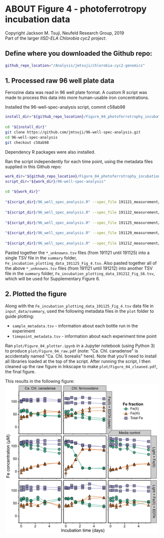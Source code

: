 # ABOUT Figure 4 - photoferrotropy incubation data
Copyright Jackson M. Tsuji, Neufeld Research Group, 2019  
Part of the larger *IISD-ELA Chlorobia cyc2 project*.

## Define where you downloaded the Github repo:
```bash
github_repo_location="/Analysis/jmtsuji/chlorobia-cyc2-genomics"
```

## 1. Processed raw 96 well plate data
Ferrozine data was read in 96 well plate format. A custom R script was made to process this data into more human-usable iron concentrations.

Installed the 96-well-spec-analysis script, commit c58ab98
```bash
install_dir="${github_repo_location}/Figure_04_photoferrotrophy_incubation/input_data"

cd "${install_dir}"
git clone https://github.com/jmtsuji/96-well-spec-analysis.git
cd 96-well-spec-analysis
git checkout c58ab98
```
Dependency R packages were also installed.

Ran the script independently for each time point, using the metadata files supplied in this Github repo:
```bash
work_dir="${github_repo_location}/Figure_04_photoferrotrophy_incubation/input_data"
script_dir="${work_dir}/96-well-spec-analysis"

cd "${work_dir}"

"${script_dir}/96_well_spec_analysis.R" --spec_file 191121_measurement/191121_Chl1_photoferrotrophy_tU_t0_t1_t2_FeTot.txt --metadata_file 191121_measurement/191121_Chl1_photoferrotrophy_tU_t0_t1_t2_FeTot_metadata_vs3.tsv --run_name 191121_measurement/191121_analyzed/191121_FeZ

"${script_dir}/96_well_spec_analysis.R" --spec_file 191122_measurement/191122_Chl1_photoferrotrophy_t3_t4_final.txt --metadata_file 191122_measurement/191122_Chl1_photoferrotrophy_t3_t4_final_metadata_vs2.tsv --run_name 191122_measurement/analyzed/191122_FeZ 2>&1 | tee 191122_measurement/analyzed/191122_FeZ.log

"${script_dir}/96_well_spec_analysis.R" --spec_file 191125_measurement/191125_Chl1_photoferrotrophy_t5_t6_final.txt --metadata_file 191125_measurement/191125_Chl1_photoferrotrophy_t5_t6_final_metadata_vs2.tsv --run_name 191125_measurement/analyzed/191125_FeZ 2>&1 | tee 191125_measurement/analyzed/191125_FeZ.log

"${script_dir}/96_well_spec_analysis.R" --spec_file 191129_measurement/191129_Chl1_photoferrotrophy_t7_final.txt --metadata_file 191129_measurement/191129_Chl1_photoferrotrophy_t7_final_metadata_vs2.tsv --run_name 191129_measurement/analyzed/191129_FeZ 2>&1 | tee 191129_measurement/analyzed/191129_FeZ.log

"${script_dir}/96_well_spec_analysis.R" --spec_file 191212_measurement/191212_Chl1_photoferrotrophy_t8_t9_final.txt --metadata_file 191212_measurement/191212_Chl1_photoferrotrophy_t8_t9_final_metadata_vs2.tsv --run_name 191212_measurement/analyzed/191212_FeZ 2>&1 | tee 191212_measurement/analyzed/191212_FeZ.log
```

Pasted together the `*_unknowns.tsv` files (from 191121 until 191125) into a single TSV file in the `summary` folder, `Fe_incubation_plotting_data_191125_Fig_4.tsv`. Also pasted together all of the above `*_unknowns.tsv` files (from 191121 until 191212) into another TSV file in the `summary` folder, `Fe_incubation_plotting_data_191212_Fig_S6.tsv`, which will be used for Supplementary Figure 6.

## 2. Plotted the figure
Along with the `Fe_incubation_plotting_data_191125_Fig_4.tsv` data file in `input_data/summary`, used the following metadata files in the `plot` folder to guide plotting:
- `sample_metadata.tsv` - information about each bottle run in the experiment
- `timepoint_metadata.tsv` - information about each experiment time point

Ran `plot/Figure_04_plotter.ipynb` in a Jupyter notebook (using Python 3) to produce `plot/Figure_04_raw.pdf` (note: "Ca. Chl. canadense" is accidentally named "Ca. Chl. borealis" here). Note that you'll need to install all libraries loaded at the top of the script. After running the script, I then cleaned up the raw figure in Inkscape to make `plot/Figure_04_cleaned.pdf`, the final figure.

This results in the following figure:
![Figure_04](plot/Figure_04_cleaned.png)

